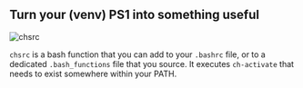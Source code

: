 ## Turn your (venv) PS1 into something useful
![chsrc](https://user-images.githubusercontent.com/8990544/156689288-9e735774-63f8-45c5-bd9a-2a57dec29892.gif)

`chsrc` is a bash function that you can add to your `.bashrc` file, or to a dedicated `.bash_functions` file that you source.
It executes `ch-activate` that needs to exist somewhere within your PATH.

